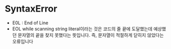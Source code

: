 # SyntaxError

- E0L : End of Line
- EOL while scanning string literal이라는 것은 코드의 줄 끝에 도달했는데 예상했던 문자열의 끝을 찾지 못했다는 뜻입니다. 즉, 문자열이 적절하게 닫히지 않았다는 오류입니다
